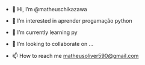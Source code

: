 - 👋 Hi, I’m @matheuschikazawa
- 👀 I’m interested in  aprender progamação python
- 🌱 I’m currently learning  py
- 💞️ I’m looking to collaborate on ...

- 📫 How to reach me  matheusoliver590@gmail.com

<!---
matheuschikazawa/matheuschikazawa is a ✨ special ✨ repository because its `README.md` (this file) appears on your GitHub profile.
You can click the Preview link to take a look at your changes.
--->

